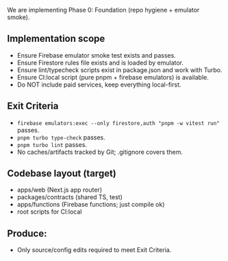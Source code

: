 We are implementing Phase 0: Foundation (repo hygiene + emulator smoke).

## Implementation scope
- Ensure Firebase emulator smoke test exists and passes.
- Ensure Firestore rules file exists and is loaded by emulator.
- Ensure lint/typecheck scripts exist in package.json and work with Turbo.
- Ensure CI:local script (pure pnpm + firebase emulators) is available.
- Do NOT include paid services, keep everything local-first.

## Exit Criteria
- `firebase emulators:exec --only firestore,auth "pnpm -w vitest run"` passes.
- `pnpm turbo type-check` passes.
- `pnpm turbo lint` passes.
- No caches/artifacts tracked by Git; .gitignore covers them.

## Codebase layout (target)
- apps/web (Next.js app router)
- packages/contracts (shared TS, test)
- apps/functions (Firebase functions; just compile ok)
- root scripts for CI:local

## Produce:
- Only source/config edits required to meet Exit Criteria.